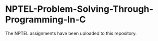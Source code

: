 # NPTEL-Problem-Solving-Through-Programming-In-C
The NPTEL assignments have been uploaded to this repository.
